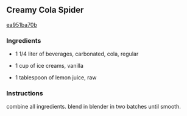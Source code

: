## Creamy Cola Spider

[ea951ba70b](http://www.food.com/recipe/creamy-cola-spider-177432)

### Ingredients

 - 1 1/4 liter of beverages, carbonated, cola, regular

 - 1 cup of ice creams, vanilla

 - 1 tablespoon of lemon juice, raw

### Instructions

combine all ingredients. blend in blender in two batches until smooth.
